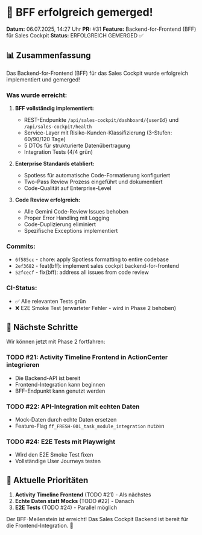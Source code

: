 # 🎉 BFF erfolgreich gemerged!

**Datum:** 06.07.2025, 14:27 Uhr
**PR:** #31
**Feature:** Backend-for-Frontend (BFF) für Sales Cockpit
**Status:** ERFOLGREICH GEMERGED ✅

## 📊 Zusammenfassung

Das Backend-for-Frontend (BFF) für das Sales Cockpit wurde erfolgreich implementiert und gemerged!

### Was wurde erreicht:

1. **BFF vollständig implementiert:**
   - REST-Endpunkte `/api/sales-cockpit/dashboard/{userId}` und `/api/sales-cockpit/health`
   - Service-Layer mit Risiko-Kunden-Klassifizierung (3-Stufen: 60/90/120 Tage)
   - 5 DTOs für strukturierte Datenübertragung
   - Integration Tests (4/4 grün)

2. **Enterprise Standards etabliert:**
   - Spotless für automatische Code-Formatierung konfiguriert
   - Two-Pass Review Prozess eingeführt und dokumentiert
   - Code-Qualität auf Enterprise-Level

3. **Code Review erfolgreich:**
   - Alle Gemini Code-Review Issues behoben
   - Proper Error Handling mit Logging
   - Code-Duplizierung eliminiert
   - Spezifische Exceptions implementiert

### Commits:
- `6f585cc` - chore: apply Spotless formatting to entire codebase
- `2ef3682` - feat(bff): implement sales cockpit backend-for-frontend  
- `52fcecf` - fix(bff): address all issues from code review

### CI-Status:
- ✅ Alle relevanten Tests grün
- ❌ E2E Smoke Test (erwarteter Fehler - wird in Phase 2 behoben)

## 🚀 Nächste Schritte

Wir können jetzt mit Phase 2 fortfahren:

### TODO #21: Activity Timeline Frontend in ActionCenter integrieren
- Die Backend-API ist bereit
- Frontend-Integration kann beginnen
- BFF-Endpunkt kann genutzt werden

### TODO #22: API-Integration mit echten Daten
- Mock-Daten durch echte Daten ersetzen
- Feature-Flag `ff_FRESH-001_task_module_integration` nutzen

### TODO #24: E2E Tests mit Playwright
- Wird den E2E Smoke Test fixen
- Vollständige User Journeys testen

## 🎯 Aktuelle Prioritäten

1. **Activity Timeline Frontend** (TODO #21) - Als nächstes
2. **Echte Daten statt Mocks** (TODO #22) - Danach
3. **E2E Tests** (TODO #24) - Parallel möglich

Der BFF-Meilenstein ist erreicht! Das Sales Cockpit Backend ist bereit für die Frontend-Integration. 🚀